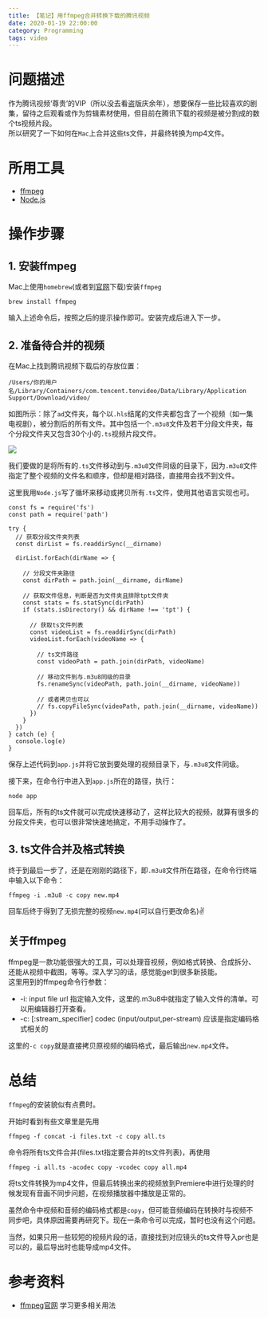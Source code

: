 ```yaml
---
title: 【笔记】用ffmpeg合并转换下载的腾讯视频
date: 2020-01-19 22:00:00
category: Programming
tags: video
---
```


# 问题描述
作为腾讯视频‘尊贵’的VIP（所以没去看盗版庆余年），想要保存一些比较喜欢的剧集，留待之后观看或作为剪辑素材使用，但目前在腾讯下载的视频是被分割成的数个ts视频片段。  
所以研究了一下如何在`Mac`上合并这些ts文件，并最终转换为mp4文件。

# 所用工具
- [ffmpeg](https://www.ffmpeg.org/)
- [Node.js](https://nodejs.org/en/)

# 操作步骤
## 1. 安装ffmpeg
Mac上使用`homebrew`(或者到[官网](https://www.ffmpeg.org/)下载)安装`ffmpeg`  
```
brew install ffmpeg
```
输入上述命令后，按照之后的提示操作即可。安装完成后进入下一步。

## 2. 准备待合并的视频
在Mac上找到腾讯视频下载后的存放位置：
```
/Users/你的用户名/Library/Containers/com.tencent.tenvideo/Data/Library/Application Support/Download/video/
```
如图所示：除了`ad`文件夹，每个以`.hls`结尾的文件夹都包含了一个视频（如一集电视剧），被分割后的所有文件。其中包括一个`.m3u8`文件及若干分段文件夹，每个分段文件夹又包含30个小的`.ts`视频片段文件。

![](https://wx4.sinaimg.cn/large/6dc8b1b5ly1gb27xm6bq4j212w0k7na4.jpg)

我们要做的是将所有的`.ts`文件移动到与`.m3u8`文件同级的目录下，因为`.m3u8`文件指定了整个视频的文件名和顺序，但却是相对路径，直接用会找不到文件。

这里我用`Node.js`写了循坏来移动或拷贝所有`.ts`文件，使用其他语言实现也可。
```
const fs = require('fs')
const path = require('path')

try {
  // 获取分段文件夹列表
  const dirList = fs.readdirSync(__dirname)

  dirList.forEach(dirName => {

    // 分段文件夹路径
    const dirPath = path.join(__dirname, dirName)

    // 获取文件信息，判断是否为文件夹且排除tpt文件夹
    const stats = fs.statSync(dirPath)
    if (stats.isDirectory() && dirName !== 'tpt') {

      // 获取ts文件列表
      const videoList = fs.readdirSync(dirPath)
      videoList.forEach(videoName => {

        // ts文件路径
        const videoPath = path.join(dirPath, videoName)
        
        // 移动文件到与.m3u8同级的目录
        fs.renameSync(videoPath, path.join(__dirname, videoName))

        // 或者拷贝也可以
        // fs.copyFileSync(videoPath, path.join(__dirname, videoName))
      })
    }
  })
} catch (e) {
  console.log(e)
}

```
保存上述代码到`app.js`并将它放到要处理的视频目录下，与`.m3u8`文件同级。

接下来，在命令行中进入到`app.js`所在的路径，执行：
```
node app
```
回车后，所有的ts文件就可以完成快速移动了，这样比较大的视频，就算有很多的分段文件夹，也可以很非常快速地搞定，不用手动操作了。

## 3. ts文件合并及格式转换
终于到最后一步了，还是在刚刚的路径下，即`.m3u8`文件所在路径，在命令行终端中输入以下命令：
```
ffmpeg -i .m3u8 -c copy new.mp4
```
回车后终于得到了无损完整的视频`new.mp4`(可以自行更改命名)✌️

## 关于ffmpeg
ffmpeg是一款功能很强大的工具，可以处理音视频，例如格式转换、合成拆分、还能从视频中截图，等等。深入学习的话，感觉能get到很多新技能。  
这里用到的ffmpeg命令行参数：  

- -i: input file url 指定输入文件，这里的.m3u8中就指定了输入文件的清单。可以用编辑器打开查看。
- -c: [:stream_specifier] codec (input/output,per-stream) 应该是指定编码格式相关的  

这里的`-c copy`就是直接拷贝原视频的编码格式，最后输出`new.mp4`文件。

# 总结
`ffmpeg`的安装貌似有点费时。  

开始时看到有些文章里是先用

```ffmpeg -f concat -i files.txt -c copy all.ts```

命令将所有ts文件合并(files.txt指定要合并的ts文件列表)，再使用

```ffmpeg -i all.ts -acodec copy -vcodec copy all.mp4```

将ts文件转换为mp4文件，但最后转换出来的视频放到Premiere中进行处理的时候发现有音画不同步问题，在视频播放器中播放是正常的。

虽然命令中视频和音频的编码格式都是`copy`，但可能音频编码在转换时与视频不同步吧，具体原因需要再研究下。现在一条命令可以完成，暂时也没有这个问题。

当然，如果只用一些较短的视频片段的话，直接找到对应镜头的ts文件导入pr也是可以的，最后导出时也能导成mp4文件。

# 参考资料
- [ffmpeg官网](https://www.ffmpeg.org/) 学习更多相关用法
